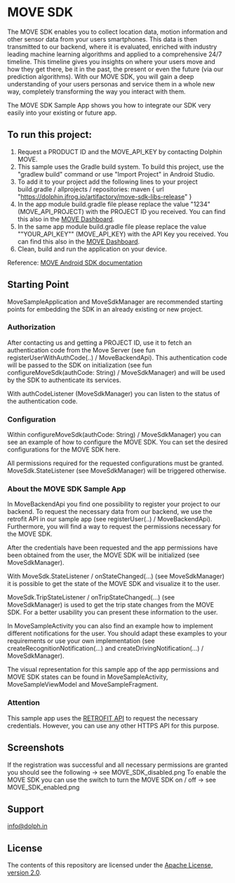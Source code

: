 # MOVE SDK
The MOVE SDK enables you to collect location data, motion information and other sensor data from your users smartphones. This data is then transmitted to our backend, where it is evaluated, enriched with industry leading machine learning algorithms and applied to a comprehensive 24/7 timeline.
This timeline gives you insights on where your users move and how they get there, be it in the past, the present or even the future (via our prediction algorithms). With our MOVE SDK, you will gain a deep understanding of your users personas and service them in a whole new way, completely transforming the way you interact with them.

The MOVE SDK Sample App shows you how to integrate our SDK very easily into your existing or future app.

## To run this project:
1. Request a PRODUCT ID and the MOVE_API_KEY by contacting Dolphin MOVE.
2. This sample uses the Gradle build system. To build this project, use the "gradlew build" command or use "Import Project" in Android Studio.
3. To add it to your project add the following lines to your project build.gradle / allprojects / repositories:
        maven {
            url "https://dolphin.jfrog.io/artifactory/move-sdk-libs-release"
        }
4. In the app module build.gradle file please replace the value "1234" (MOVE_API_PROJECT) with the PROJECT ID you received. You can find this also in the [MOVE Dashboard](https://dashboard.movesdk.com/admin/sdkConfig).
5. In the same app module build.gradle file please replace the value "\"YOUR_API_KEY\"" (MOVE_API_KEY) with the API Key you received. You can find this also in the [MOVE Dashboard](https://dashboard.movesdk.com/admin/sdkConfig/keys).
6. Clean, build and run the application on your device.

Reference: [MOVE Android SDK documentation](https://docs.movesdk.com/)

## Starting Point
MoveSampleApplication and MoveSdkManager are recommended starting points for embedding the SDK in an already existing or new project.

### Authorization
After contacting us and getting a PROJECT ID, use it to fetch an authentication code from the Move Server (see fun registerUserWithAuthCode(..) / MoveBackendApi). This authentication code will be passed to the SDK on initialization (see fun configureMoveSdk(authCode: String) / MoveSdkManager) and will be used by the SDK to authenticate its services.

With authCodeListener (MoveSdkManager) you can listen to the status of the authentication code.

### Configuration
Within configureMoveSdk(authCode: String) / MoveSdkManager) you can see an example of how to configure the MOVE SDK. You can set the desired configurations for the MOVE SDK here.

All permissions required for the requested configurations must be granted. MoveSdk.StateListener (see MoveSdkManager) will be triggered otherwise.

### About the MOVE SDK Sample App
In MoveBackendApi you find one possibility to register your project to our backend. To request the necessary data from our backend, we use the retrofit API in our sample app (see registerUser(..) / MoveBackendApi). Furthermore, you will find a way to request the permissions necessary for the MOVE SDK.

After the credentials have been requested and the app permissions have been obtained from the user, the MOVE SDK will be initialized (see MoveSdkManager).

With MoveSdk.StateListener / onStateChanged(...) (see MoveSdkManager) it is possible to get the state of the MOVE SDK and visualize it to the user.

MoveSdk.TripStateListener / onTripStateChanged(...) (see MoveSdkManager) is used to get the trip state changes from the MOVE SDK. For a better usability you can present these information to the user.

In MoveSampleActivity you can also find an example how to implement different notifications for the user. You should adapt these examples to your requirements or use your own implementation (see createRecognitionNotification(...) and createDrivingNotification(...) / MoveSdkManager).

The visual representation for this sample app of the app permissions and MOVE SDK states can be found in MoveSampleActivity, MoveSampleViewModel and MoveSampleFragment.

### Attention
This sample app uses the [RETROFIT API](https://square.github.io/retrofit/) to request the necessary credentials. However, you can use any other HTTPS API for this purpose.

## Screenshots
If the registration was successful and all necessary permissions are granted you should see the following -> see MOVE_SDK_disabled.png
To enable the MOVE SDK you can use the switch to turn the MOVE SDK on / off -> see MOVE_SDK_enabled.png

## Support
info@dolph.in

## License
The contents of this repository are licensed under the
[Apache License, version 2.0](http://www.apache.org/licenses/LICENSE-2.0).

